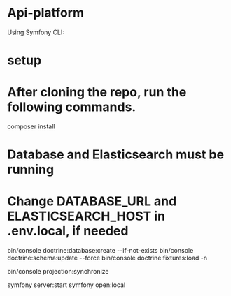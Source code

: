 # Api-platform
Using Symfony CLI:

# setup
# After cloning the repo, run the following commands.
composer install

# Database and Elasticsearch must be running
# Change DATABASE_URL and ELASTICSEARCH_HOST in .env.local, if needed

bin/console doctrine:database:create --if-not-exists
bin/console doctrine:schema:update --force
bin/console doctrine:fixtures:load -n

bin/console projection:synchronize

symfony server:start
symfony open:local
